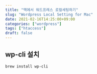 ```yaml
---
title: "맥에서 워드프레스 로컬세팅하기"
slug: "Wordpress Local Setting for Mac"
date: 2021-02-16T14:25:00+09:00
categories: ["wordpress"]
tags: ["htaccess"]
draft: false
---
```


## wp-cli 설치

```
brew install wp-cli
```
